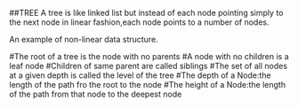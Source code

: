 ##TREE
A tree is like linked list but instead of each node pointing simply to the next node in linear fashion,each node points to a number of nodes.

An example of non-linear data structure.
 
 #The root of a tree is the node with no parents
 #A node with no children is a leaf node
 #Children of same parent are called siblings
 #The set of all nodes at a given depth is called the level of the tree
 #The depth of a Node:the length of the path fro the root to the node
 #The height of a Node:the length of the path from that node to the deepest node
